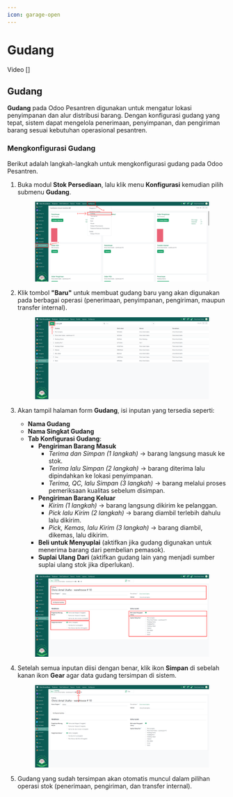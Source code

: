 ```yaml
---
icon: garage-open
---
```


# Gudang

Video \[]

## Gudang

**Gudang** pada Odoo Pesantren digunakan untuk mengatur lokasi penyimpanan dan alur distribusi barang. Dengan konfigurasi gudang yang tepat, sistem dapat mengelola penerimaan, penyimpanan, dan pengiriman barang sesuai kebutuhan operasional pesantren.

### Mengkonfigurasi Gudang

Berikut adalah langkah-langkah untuk mengkonfigurasi gudang pada Odoo Pesantren.

1.  Buka modul **Stok Persediaan**, lalu klik menu **Konfigurasi** kemudian pilih submenu **Gudang**.

    <figure><img src="../../../.gitbook/assets/images-505.png" alt=""><figcaption></figcaption></figure>


2.  Klik tombol **"Baru"** untuk membuat gudang baru yang akan digunakan pada berbagai operasi (penerimaan, penyimpanan, pengiriman, maupun transfer internal).

    <figure><img src="../../../.gitbook/assets/images-506.png" alt=""><figcaption></figcaption></figure>


3.  Akan tampil halaman form **Gudang**, isi inputan yang tersedia seperti:

    * **Nama Gudang**
    * **Nama Singkat Gudang**
    * **Tab Konfigurasi Gudang**:
      * **Pengiriman Barang Masuk**
        * _Terima dan Simpan (1 langkah)_ → barang langsung masuk ke stok.
        * _Terima lalu Simpan (2 langkah)_ → barang diterima lalu dipindahkan ke lokasi penyimpanan.
        * _Terima, QC, lalu Simpan (3 langkah)_ → barang melalui proses pemeriksaan kualitas sebelum disimpan.
      * **Pengiriman Barang Keluar**
        * _Kirim (1 langkah)_ → barang langsung dikirim ke pelanggan.
        * _Pick lalu Kirim (2 langkah)_ → barang diambil terlebih dahulu lalu dikirim.
        * _Pick, Kemas, lalu Kirim (3 langkah)_ → barang diambil, dikemas, lalu dikirim.
      * **Beli untuk Menyuplai** (aktifkan jika gudang digunakan untuk menerima barang dari pembelian pemasok).
      * **Suplai Ulang Dari** (aktifkan gudang lain yang menjadi sumber suplai ulang stok jika diperlukan).

    <figure><img src="../../../.gitbook/assets/images-507.png" alt=""><figcaption></figcaption></figure>


4.  Setelah semua inputan diisi dengan benar, klik ikon **Simpan** di sebelah kanan ikon **Gear** agar data gudang tersimpan di sistem.

    <figure><img src="../../../.gitbook/assets/images-508.png" alt=""><figcaption></figcaption></figure>


5. Gudang yang sudah tersimpan akan otomatis muncul dalam pilihan operasi stok (penerimaan, pengiriman, dan transfer internal).
